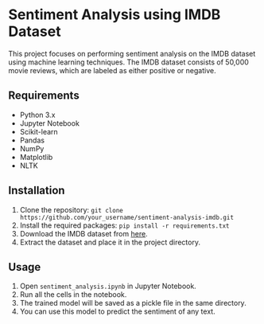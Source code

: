 # Sentiment Analysis using IMDB Dataset

This project focuses on performing sentiment analysis on the IMDB dataset using machine learning techniques. The IMDB dataset consists of 50,000 movie reviews, which are labeled as either positive or negative.

## Requirements
- Python 3.x
- Jupyter Notebook
- Scikit-learn
- Pandas
- NumPy
- Matplotlib
- NLTK

## Installation
1. Clone the repository: `git clone https://github.com/your_username/sentiment-analysis-imdb.git`
2. Install the required packages: `pip install -r requirements.txt`
3. Download the IMDB dataset from [here](https://www.kaggle.com/datasets/harshitshankhdhar/imdb-dataset-of-top-1000-movies-and-tv-shows).
4. Extract the dataset and place it in the project directory.

## Usage
1. Open `sentiment_analysis.ipynb` in Jupyter Notebook.
2. Run all the cells in the notebook.
3. The trained model will be saved as a pickle file in the same directory.
4. You can use this model to predict the sentiment of any text.
